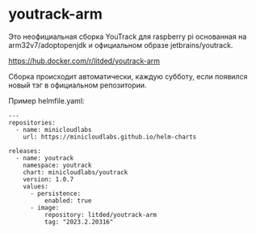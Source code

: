 # youtrack-arm
Это неофициальная сборка YouTrack для raspberry pi основанная на arm32v7/adoptopenjdk и официальном образе jetbrains/youtrack.

https://hub.docker.com/r/litded/youtrack-arm

Сборка происходит автоматически, каждую субботу, если появился новый тэг в официальном репозитории.

Пример helmfile.yaml:
```
---
repositories:
  - name: minicloudlabs
    url: https://minicloudlabs.github.io/helm-charts

releases:
  - name: youtrack
    namespace: youtrack
    chart: minicloudlabs/youtrack
    version: 1.0.7
    values:
      - persistence:
          enabled: true
      - image:
          repository: litded/youtrack-arm
          tag: "2023.2.20316"
```
